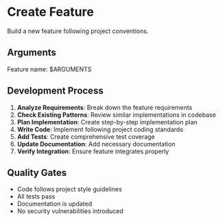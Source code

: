 # Create Feature

Build a new feature following project conventions.

## Arguments
Feature name: $ARGUMENTS

## Development Process

1. **Analyze Requirements**: Break down the feature requirements
2. **Check Existing Patterns**: Review similar implementations in codebase
3. **Plan Implementation**: Create step-by-step implementation plan
4. **Write Code**: Implement following project coding standards
5. **Add Tests**: Create comprehensive test coverage
6. **Update Documentation**: Add necessary documentation
7. **Verify Integration**: Ensure feature integrates properly

## Quality Gates

- Code follows project style guidelines
- All tests pass
- Documentation is updated
- No security vulnerabilities introduced
